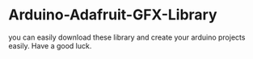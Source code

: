 # Arduino-Adafruit-GFX-Library
you can easily download these library and create your arduino projects easily.
Have a good luck.
